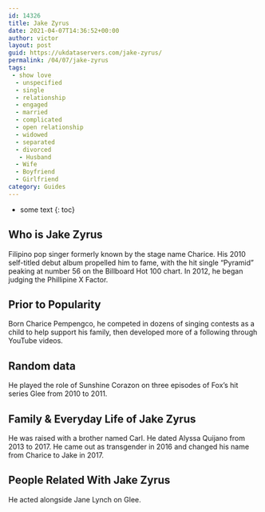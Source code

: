```yaml
---
id: 14326
title: Jake Zyrus
date: 2021-04-07T14:36:52+00:00
author: victor
layout: post
guid: https://ukdataservers.com/jake-zyrus/
permalink: /04/07/jake-zyrus
tags:
 - show love
  - unspecified
  - single
  - relationship
  - engaged
  - married
  - complicated
  - open relationship
  - widowed
  - separated
  - divorced
   - Husband
  - Wife
  - Boyfriend
  - Girlfriend
category: Guides
---
```


* some text
{: toc}


## Who is Jake Zyrus



Filipino pop singer formerly known by the stage name Charice. His 2010 self-titled debut album propelled him to fame, with the hit single &#8220;Pyramid&#8221; peaking at number 56 on the Billboard Hot 100 chart. In 2012, he began judging the Phillipine X Factor.

                
                
                
## Prior to Popularity



Born Charice Pempengco, he competed in dozens of singing contests as a child to help support his family, then developed more of a following through YouTube videos.

                
                
                
## Random data



He played the role of Sunshine Corazon on three episodes of Fox&#8217;s hit series Glee from 2010 to 2011.

                
                
                
## Family & Everyday Life of Jake Zyrus



He was raised with a brother named Carl. He dated Alyssa Quijano from 2013 to 2017. He came out as transgender in 2016 and changed his name from Charice to Jake in 2017. 

                
                
                
## People Related With Jake Zyrus



He acted alongside Jane Lynch on Glee.

                
              
            
          
          
          